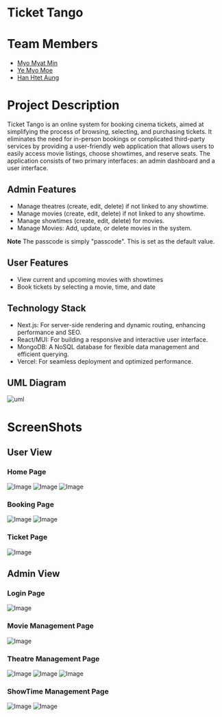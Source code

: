 # Ticket Tango

# Team Members
* [Myo Myat Min](https://github.com/MyoMyatMin)
* [Ye Myo Moe](https://github.com/YeMyat144)
* [Han Htet Aung](https://github.com/hanhtetaung)

# Project Description
Ticket Tango is an online system for booking cinema tickets, aimed at simplifying the process of browsing, selecting, and purchasing tickets. It eliminates the need for in-person bookings or complicated third-party services by providing a user-friendly web application that allows users to easily access movie listings, choose showtimes, and reserve seats. The application consists of two primary interfaces: an admin dashboard and a user interface.

## Admin Features
* Manage theatres (create, edit, delete) if not linked to any showtime.
* Manage movies (create, edit, delete) if not linked to any showtime.
* Manage showtimes (create, edit, delete) for movies.
* Manage Movies: Add, update, or delete movies in the system.

**Note** The passcode is simply "passcode". This is set as the default value.

## User Features
* View current and upcoming movies with showtimes
* Book tickets by selecting a movie, time, and date

## Technology Stack
* Next.js: For server-side rendering and dynamic routing, enhancing performance and SEO.
* React/MUI: For building a responsive and interactive user interface.
* MongoDB: A NoSQL database for flexible data management and efficient querying.
* Vercel: For seamless deployment and optimized performance.

## UML Diagram
![uml](images/uml-diagram.png)

# ScreenShots

## User View

### Home Page
![Image](images/user-home.png)
![Image](images/user-home-current-movie.png)
![Image](images/user-home-coming-soon-movie.png)

### Booking Page
![Image](images/user-booking.png)
![Image](images/user-booking-seats.png)

### Ticket Page
![Image](images/user-ticket-pay.png)

## Admin View

### Login Page
![Image](images/login.png)

### Movie Management Page
![Image](images/admin-movie.png)

### Theatre Management Page
![Image](images/admin-theatre.png)
![Image](images/admin-theatre-add.png)
![Image](images/admin-theatre-update.png)

### ShowTime Management Page
![Image](images/admin-showtime.png)
![Image](images/admin-showtime-update.png)
